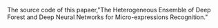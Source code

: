 The source code of this papaer,"The Heterogeneous Ensemble of Deep Forest and Deep Neural Networks for Micro-expressions Recognition."
